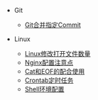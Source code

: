 
- Git
  - [Git合并指定Commit](Git/Git合并指定commit.md)

- Linux
  - [Linux修改打开文件数量](Linux/Linux修改打开文件数量.md)
  - [Nginx配置注意点](Linux/Nginx配置注意点.md)
  - [Cat和EOF的配合使用](Linux/cat和EOF的配合使用.md)
  - [Crontab定时任务](Linux/crontab定时任务.md)
  - [Shell环境配置](Linux/shell环境配置.md)

